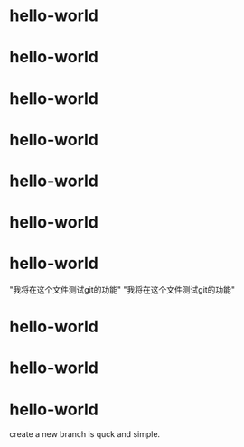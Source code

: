 # hello-world
# hello-world
# hello-world
# hello-world
# hello-world
# hello-world
# hello-world
"我将在这个文件测试git的功能"
"我将在这个文件测试git的功能"
# hello-world
# hello-world
# hello-world
create a new branch is quck and simple.
